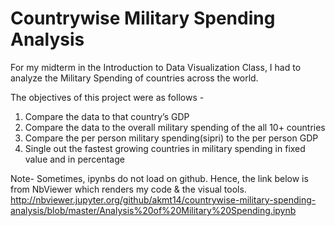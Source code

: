 # Countrywise Military Spending Analysis

For my midterm in the Introduction to Data Visualization Class, I had to analyze the Military Spending of countries across the world. 

The objectives of this project were as follows - 

1.	Compare the data to that country’s GDP
2.	Compare the data to the overall military spending of the all 10+ countries
3.	Compare the per person military spending(sipri) to the per person GDP
4.	Single out the fastest growing countries in military spending in fixed value and in percentage

Note-
Sometimes, ipynbs do not load on github. Hence, the link below is from NbViewer which renders my code & the visual tools.  
http://nbviewer.jupyter.org/github/akmt14/countrywise-military-spending-analysis/blob/master/Analysis%20of%20Military%20Spending.ipynb
